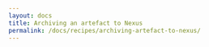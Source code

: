 ```yaml
---
layout: docs
title: Archiving an artefact to Nexus
permalink: /docs/recipes/archiving-artefact-to-nexus/
---
```

